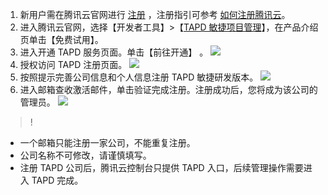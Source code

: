 1. 新用户需在腾讯云官网进行 [注册](https://cloud.tencent.com/register?s_url=https%3A%2F%2F.qcloud.com%2Fdocument%2Fproduct%2F213)  ，注册指引可参考 [如何注册腾讯云](https://cloud.tencent.com/document/product/378/17985)。
2. 进入腾讯云官网，选择【开发者工具】>【[TAPD 敏捷项目管理](https://cloud.tencent.com/product/tapd)】，在产品介绍页单击【免费试用】。
3. 进入开通 TAPD 服务页面。单击【前往开通】 。
![](https://main.qcloudimg.com/raw/bd07831492040f958bdcf4af3d2337a2.png)
4. 授权访问 TAPD 注册页面。
![](https://main.qcloudimg.com/raw/96a5ab31fb3f72f9fd577cf424311617.png)
5. 按照提示完善公司信息和个人信息注册 TAPD 敏捷研发版本。
![](//mc.qcloudimg.com/static/img/d1c08e060baf21660353cf41c894730b/image.png)
6. 进入邮箱查收激活邮件，单击验证完成注册。注册成功后，您将成为该公司的管理员。
![](//mc.qcloudimg.com/static/img/a79fc6e9ef85d550ff69fd8df553b8d6/image.png)

>!
-  一个邮箱只能注册一家公司，不能重复注册。
- 公司名称不可修改，请谨慎填写。
- 注册 TAPD 公司后，腾讯云控制台只提供 TAPD 入口，后续管理操作需要进入 TAPD 完成。
 


